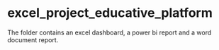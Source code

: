 # excel_project_educative_platform
The folder contains an excel dashboard, a power bi report and a word document report.
